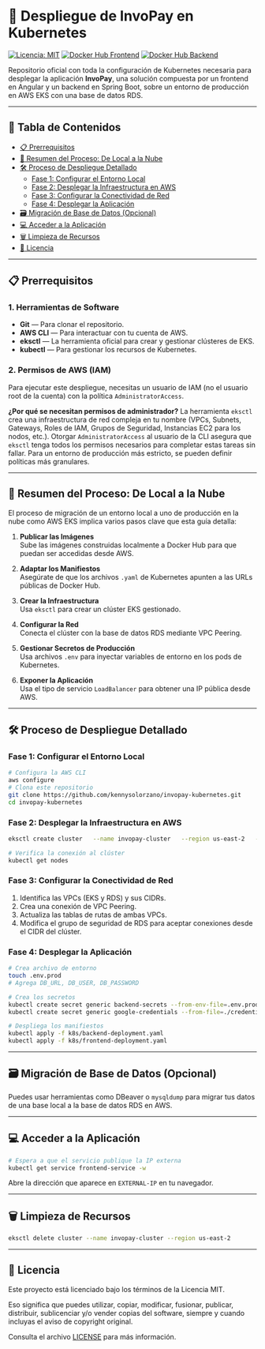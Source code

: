 # 🚀 Despliegue de InvoPay en Kubernetes

[![Licencia: MIT](https://img.shields.io/badge/Licencia-MIT-yellow.svg)](https://opensource.org/licenses/MIT)
[![Docker Hub Frontend](https://img.shields.io/badge/Docker%20Hub-invopay--frontend-blue?logo=docker)](https://hub.docker.com/r/kennysolo/invopay-frontend)
[![Docker Hub Backend](https://img.shields.io/badge/Docker%20Hub-invopay--backend-blue?logo=docker)](https://hub.docker.com/r/kennysolo/invopay-backend)

Repositorio oficial con toda la configuración de Kubernetes necesaria para desplegar la aplicación **InvoPay**, una solución compuesta por un frontend en Angular y un backend en Spring Boot, sobre un entorno de producción en AWS EKS con una base de datos RDS.

---

## 📑 Tabla de Contenidos
- [📋 Prerrequisitos](#-prerrequisitos)
- [📝 Resumen del Proceso: De Local a la Nube](#️-resumen-del-proceso-de-local-a-la-nube)
- [🛠️ Proceso de Despliegue Detallado](#️-proceso-de-despliegue-detallado)
  - [Fase 1: Configurar el Entorno Local](#fase-1-configurar-el-entorno-local)
  - [Fase 2: Desplegar la Infraestructura en AWS](#fase-2-desplegar-la-infraestructura-en-aws)
  - [Fase 3: Configurar la Conectividad de Red](#fase-3-configurar-la-conectividad-de-red)
  - [Fase 4: Desplegar la Aplicación](#fase-4-desplegar-la-aplicación)
- [🗃️ Migración de Base de Datos (Opcional)](#️-migración-de-base-de-datos-opcional)
- [💻 Acceder a la Aplicación](#-acceder-a-la-aplicación)
- [🗑️ Limpieza de Recursos](#️-limpieza-de-recursos)
- [📄 Licencia](#-licencia)

---

## 📋 Prerrequisitos

### 1. Herramientas de Software
- **Git** — Para clonar el repositorio.
- **AWS CLI** — Para interactuar con tu cuenta de AWS.
- **eksctl** — La herramienta oficial para crear y gestionar clústeres de EKS.
- **kubectl** — Para gestionar los recursos de Kubernetes.

### 2. Permisos de AWS (IAM)
Para ejecutar este despliegue, necesitas un usuario de IAM (no el usuario root de la cuenta) con la política `AdministratorAccess`.

**¿Por qué se necesitan permisos de administrador?**
La herramienta `eksctl` crea una infraestructura de red compleja en tu nombre (VPCs, Subnets, Gateways, Roles de IAM, Grupos de Seguridad, Instancias EC2 para los nodos, etc.). Otorgar `AdministratorAccess` al usuario de la CLI asegura que `eksctl` tenga todos los permisos necesarios para completar estas tareas sin fallar. Para un entorno de producción más estricto, se pueden definir políticas más granulares.

---

## 📝 Resumen del Proceso: De Local a la Nube

El proceso de migración de un entorno local a uno de producción en la nube como AWS EKS implica varios pasos clave que esta guía detalla:

1. **Publicar las Imágenes**  
   Sube las imágenes construidas localmente a Docker Hub para que puedan ser accedidas desde AWS.

2. **Adaptar los Manifiestos**  
   Asegúrate de que los archivos `.yaml` de Kubernetes apunten a las URLs públicas de Docker Hub.

3. **Crear la Infraestructura**  
   Usa `eksctl` para crear un clúster EKS gestionado.

4. **Configurar la Red**  
   Conecta el clúster con la base de datos RDS mediante VPC Peering.

5. **Gestionar Secretos de Producción**  
   Usa archivos `.env` para inyectar variables de entorno en los pods de Kubernetes.

6. **Exponer la Aplicación**  
   Usa el tipo de servicio `LoadBalancer` para obtener una IP pública desde AWS.

---

## 🛠️ Proceso de Despliegue Detallado

### Fase 1: Configurar el Entorno Local
```bash
# Configura la AWS CLI
aws configure
# Clona este repositorio
git clone https://github.com/kennysolorzano/invopay-kubernetes.git
cd invopay-kubernetes
```

### Fase 2: Desplegar la Infraestructura en AWS
```bash
eksctl create cluster   --name invopay-cluster   --region us-east-2   --nodegroup-name standard-workers   --node-type t3.small   --nodes 1   --managed
```

```bash
# Verifica la conexión al clúster
kubectl get nodes
```

### Fase 3: Configurar la Conectividad de Red

1. Identifica las VPCs (EKS y RDS) y sus CIDRs.
2. Crea una conexión de VPC Peering.
3. Actualiza las tablas de rutas de ambas VPCs.
4. Modifica el grupo de seguridad de RDS para aceptar conexiones desde el CIDR del clúster.

### Fase 4: Desplegar la Aplicación
```bash
# Crea archivo de entorno
touch .env.prod
# Agrega DB_URL, DB_USER, DB_PASSWORD

# Crea los secretos
kubectl create secret generic backend-secrets --from-env-file=.env.prod
kubectl create secret generic google-credentials --from-file=./credentials/techforb-finsuite-key.json

# Despliega los manifiestos
kubectl apply -f k8s/backend-deployment.yaml
kubectl apply -f k8s/frontend-deployment.yaml
```

---

## 🗃️ Migración de Base de Datos (Opcional)
Puedes usar herramientas como DBeaver o `mysqldump` para migrar tus datos de una base local a la base de datos RDS en AWS.

---

## 💻 Acceder a la Aplicación
```bash
# Espera a que el servicio publique la IP externa
kubectl get service frontend-service -w
```

Abre la dirección que aparece en `EXTERNAL-IP` en tu navegador.

---

## 🗑️ Limpieza de Recursos
```bash
eksctl delete cluster --name invopay-cluster --region us-east-2
```

---

## 📄 Licencia

Este proyecto está licenciado bajo los términos de la Licencia MIT.

Eso significa que puedes utilizar, copiar, modificar, fusionar, publicar, distribuir, sublicenciar y/o vender copias del software, siempre y cuando incluyas el aviso de copyright original.

Consulta el archivo [LICENSE](./LICENSE) para más información.
